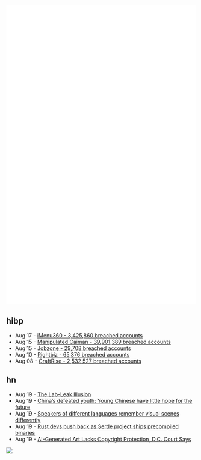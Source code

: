 ![Metrics](https://raw.githubusercontent.com/phixion/phixion/master/metrics.svg)

## hibp

<!--
for https://github.com/phixion/phixion/blob/main/.github/workflows/feeds.yml
-->
<!--START_SECTION:haveibeenpwnd-->
- Aug 17 - [iMenu360 - 3,425,860 breached accounts](https://haveibeenpwned.com/PwnedWebsites#iMenu360)
- Aug 15 - [Manipulated Caiman - 39,901,389 breached accounts](https://haveibeenpwned.com/PwnedWebsites#ManipulatedCaiman)
- Aug 15 - [Jobzone - 29,708 breached accounts](https://haveibeenpwned.com/PwnedWebsites#Jobzone)
- Aug 10 - [Rightbiz - 65,376 breached accounts](https://haveibeenpwned.com/PwnedWebsites#Rightbiz)
- Aug 08 - [CraftRise - 2,532,527 breached accounts](https://haveibeenpwned.com/PwnedWebsites#CraftRise)
<!--END_SECTION:haveibeenpwnd-->

## hn

<!--
for https://github.com/phixion/phixion/blob/main/.github/workflows/feeds.yml
-->
<!--START_SECTION:hn-->
- Aug 19 - [The Lab-Leak Illusion](https://quillette.com/2023/08/19/the-lab-leak-illusion/)
- Aug 19 - [China’s defeated youth: Young Chinese have little hope for the future](https://www.economist.com/briefing/2023/08/17/chinas-defeated-youth)
- Aug 19 - [Speakers of different languages remember visual scenes differently](https://www.science.org/doi/10.1126/sciadv.adh0064)
- Aug 19 - [Rust devs push back as Serde project ships precompiled binaries](https://www.bleepingcomputer.com/news/security/rust-devs-push-back-as-serde-project-ships-precompiled-binaries/)
- Aug 19 - [AI-Generated Art Lacks Copyright Protection, D.C. Court Says](https://news.bloomberglaw.com/ip-law/ai-generated-art-lacks-copyright-protection-d-c-court-rules)
<!--END_SECTION:hn-->

<!--
for https://yhype.me
-->
![](https://hit.yhype.me/github/profile?user_id=13013670)
